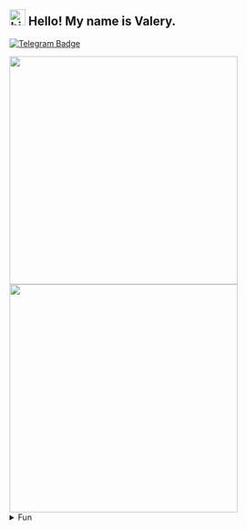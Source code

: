 ## <img src="https://user-images.githubusercontent.com/1303154/88677602-1635ba80-d120-11ea-84d8-d263ba5fc3c0.gif" width="28px" height="28px" alt="hi"> Hello! My name is Valery. 

[![Telegram Badge](https://img.shields.io/badge/-@neugomonov__v-black?style=for-the-badge&labelColor=black&logo=telegram&logoColor=0088cc&link=https://t.me/neugomonov_v)](https://t.me/neugomonov_v)

<div>
  <img width="400em" align=top src="https://github-readme-stats.vercel.app/api/top-langs/?username=neugomonov&theme=dark&hide_border=true&layout=compact&border_radius=25"/> 
  <img width="400em" align=top src="https://github-readme-stats.vercel.app/api?username=neugomonov&show_icons=true&theme=dark&hide_border=true&border_radius=25&icon_color=blue"/>
</div>

<details>
<summary>
  Fun
</summary>

<br/>

Every [🔄](https://github.com/neugomonov) in [📜](https://github.com/neugomonov)   
  
![visitors](https://visitor-badge.glitch.me/badge?page_id=neugomonov.neugomonov&left_color=black&right_color=blue)  
a visitor passes. :(  
Together we can stop this!  
Please, spread the word.  
Thank you for your attention! :) 

</details>
